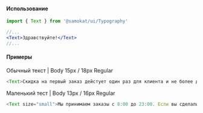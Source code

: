#### Использование

```jsx static
import { Text } from '@samokat/ui/Typography'

//...
<Text>Здравствуйте!</Text>
//...
```

#### Примеры

Обычный текст | Body 15px / 18px Regular

```js
<Text>Скидка на первый заказ дейстует один раз для клиента и не более двух раз на квартиру. Первый заказ мы отдаем в квартире, не на этаже и не в подъезде, поэтому, пожалуйста, встреться курьера дома.</Text>
```

Маленький тест | Body 13px / 16px Regular

```js
<Text size="small">Мы принимаем заказы с 8:00 до 23:00. Если вы сделали заказ за 10 минут до закрытия, мы все равно принесем его. Первый заказ мы отдаем в квартире, не на этаже и не в подъезде, поэтому, пожалуйста, встреться курьера дома.</Text>
```